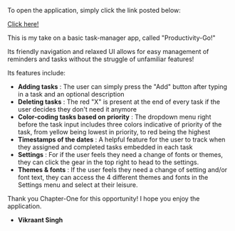 To open the application, simply click the link posted below: 

[Click here!](productivity-go.netlify.app)

This is my take on a basic task-manager app, called "Productivity-Go!"

Its friendly navigation and relaxed UI allows for easy management of reminders and tasks without the struggle of unfamiliar features!

Its features include: 

- **Adding tasks** : The user can simply press the "Add" button after typing in a task and an optional description
- **Deleting tasks** : The red "X" is present at the end of every task if the user decides they don't need it anymore
- **Color-coding tasks based on priority** : The dropdown menu right before the task input includes three colors indicative of priority of the task, from yellow being lowest in priority, to red being the highest
- **Timestamps of the dates** : A helpful feature for the user to track when they assigned and completed tasks embedded in each task
- **Settings** : For if the user feels they need a change of fonts or themes, they can click the gear in the top right to head to the settings.
- **Themes & fonts** : If the user feels they need a change of setting and/or font text, they can access the 4 different themes and fonts in the Settings menu and select at their leisure.

Thank you Chapter-One for this opportunity! I hope you enjoy the application.

- **Vikraant Singh**

